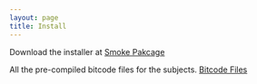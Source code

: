 ```yaml
---
layout: page
title: Install
---
```



Download the installer at [Smoke Pakcage](/reviewnote)



All the pre-compiled bitcode files for the subjects. 
[Bitcode Files](/reviewnote)